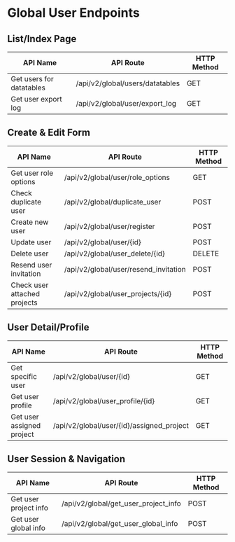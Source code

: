 # Global User Endpoints

## List/Index Page

| API Name | API Route | HTTP Method |
|----------|-----------|-------------|
| Get users for datatables | /api/v2/global/users/datatables | GET |
| Get user export log | /api/v2/global/user/export_log | GET |

## Create & Edit Form

| API Name | API Route | HTTP Method |
|----------|-----------|-------------|
| Get user role options | /api/v2/global/user/role_options | GET |
| Check duplicate user | /api/v2/global/duplicate_user | POST |
| Create new user | /api/v2/global/user/register | POST |
| Update user | /api/v2/global/user/{id} | POST |
| Delete user | /api/v2/global/user_delete/{id} | DELETE |
| Resend user invitation | /api/v2/global/user/resend_invitation | POST |
| Check user attached projects | /api/v2/global/user_projects/{id} | POST |

## User Detail/Profile

| API Name | API Route | HTTP Method |
|----------|-----------|-------------|
| Get specific user | /api/v2/global/user/{id} | GET |
| Get user profile | /api/v2/global/user_profile/{id} | GET |
| Get user assigned project | /api/v2/global/user/{id}/assigned_project | GET |

## User Session & Navigation

| API Name | API Route | HTTP Method |
|----------|-----------|-------------|
| Get user project info | /api/v2/global/get_user_project_info | POST |
| Get user global info | /api/v2/global/get_user_global_info | POST |
